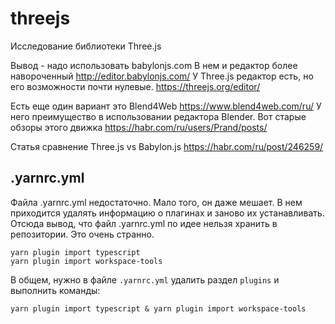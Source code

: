 # threejs
Исследование библиотеки Three.js

Вывод - надо использовать babylonjs.com
В нем и редактор более навороченный http://editor.babylonjs.com/
У Three.js редактор есть, но его возможности почти нулевые.
https://threejs.org/editor/

Есть еще один вариант это Blend4Web https://www.blend4web.com/ru/
У него преимущество в использовании редактора Blender.
Вот старые обзоры этого движка https://habr.com/ru/users/Prand/posts/


Статья сравнение Three.js vs Babylon.js
https://habr.com/ru/post/246259/

.yarnrc.yml
-----------

Файла .yarnrc.yml недостаточно. Мало того, он даже мешает. В нем приходится удалять информацию о плагинах и заново их устанавливать.
Отсюда вывод, что файл .yarnrc.yml по идее нельзя хранить в репозитории. Это очень странно.

```
yarn plugin import typescript
yarn plugin import workspace-tools
```

В общем, нужно в файле `.yarnrc.yml` удалить раздел `plugins` и выполнить команды:

```
yarn plugin import typescript & yarn plugin import workspace-tools
```